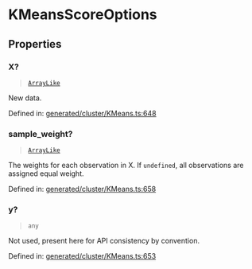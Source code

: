 # KMeansScoreOptions

## Properties

### X?

> [`ArrayLike`](../types/ArrayLike.md)

New data.

Defined in:  [generated/cluster/KMeans.ts:648](https://github.com/transitive-bullshit/scikit-learn-ts/blob/122b3c0/packages/sklearn/src/generated/cluster/KMeans.ts#L648)

### sample\_weight?

> [`ArrayLike`](../types/ArrayLike.md)

The weights for each observation in X. If `undefined`, all observations are assigned equal weight.

Defined in:  [generated/cluster/KMeans.ts:658](https://github.com/transitive-bullshit/scikit-learn-ts/blob/122b3c0/packages/sklearn/src/generated/cluster/KMeans.ts#L658)

### y?

> `any`

Not used, present here for API consistency by convention.

Defined in:  [generated/cluster/KMeans.ts:653](https://github.com/transitive-bullshit/scikit-learn-ts/blob/122b3c0/packages/sklearn/src/generated/cluster/KMeans.ts#L653)
